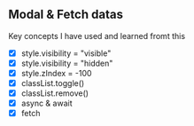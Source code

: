 ## Modal & Fetch datas


Key concepts I have used and learned fromt this

- [x] style.visibility = "visible"
- [x] style.visibility = "hidden"
- [x] style.zIndex = -100
- [x] classList.toggle()
- [x] classList.remove()
- [x] async & await 
- [x] fetch
